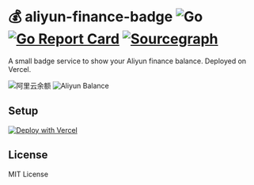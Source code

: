 # 💰 aliyun-finance-badge ![Go](https://github.com/wuhan005/aliyun-finance-badge/workflows/Go/badge.svg) [![Go Report Card](https://goreportcard.com/badge/github.com/wuhan005/aliyun-finance-badge)](https://goreportcard.com/report/github.com/wuhan005/aliyun-finance-badge) [![Sourcegraph](https://img.shields.io/badge/view%20on-Sourcegraph-brightgreen.svg?logo=sourcegraph)](https://sourcegraph.com/github.com/wuhan005/aliyun-finance-badge)

A small badge service to show your Aliyun finance balance. Deployed on Vercel.

![阿里云余额](https://aliyun-balance.vercel.app/api)
![Aliyun Balance](https://aliyun-balance.vercel.app/api?lang=en)

## Setup

[![Deploy with Vercel](https://vercel.com/button)](https://vercel.com/new/clone?repository-url=https%3A%2F%2Fgithub.com%2Fwuhan005%2Faliyun-finance-badge&env=ALIYUN_ACCESS_KEY_ID,ALIYUN_ACCESS_KEY_SECRET,ALIYUN_REGION_ID)

## License

MIT License
